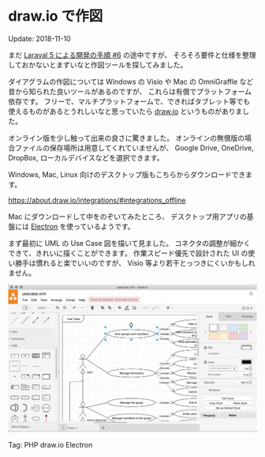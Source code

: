 draw.io で作図
=====

Update: 2018-11-10


まだ [Laraval 5 による開発の手順 #6](startlaravel6.html) の途中ですが、
そろそろ要件と仕様を整理しておかないとまずいなと作図ツールを探してみました。

ダイアグラムの作図については Windows の Visio や Mac の OmniGraffle など昔から知られた良いツールがあるのですが、
これらは有償でプラットフォーム依存です。
フリーで、マルチプラットフォームで、できればタブレット等でも使えるものがあるとうれしいなと思っていたら
[draw.io](https://www.draw.io)
というものがありました。

オンライン版を少し触って出来の良さに驚きました。
オンラインの無償版の場合ファイルの保存場所は用意してくれていませんが、
Google Drive, OneDrive, DropBox, ローカルデバイスなどを選択できます。

Windows, Mac, Linux 向けのデスクトップ版もこちらからダウンロードできます。

https://about.draw.io/integrations/#integrations_offline

Mac にダウンロードして中をのぞいてみたところ、
デスクトップ用アプリの基盤には
[Electron](https://electronjs.org) を使っているようです。

まず最初に UML の Use Case 図を描いて見ました。
コネクタの調整が細かくできて、きれいに描くことができます。
作業スピード優先で設計された UI の使い勝手は慣れると楽でいいのですが、
Visio 等より若干とっつきにくいかもしれません。

![](draw.io.png)

Tag: PHP draw.io Electron
